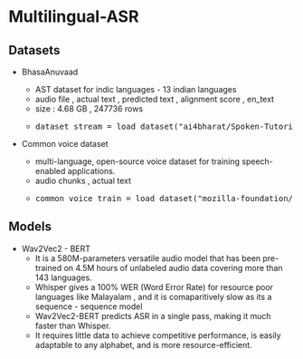 # Multilingual-ASR
## Datasets
- BhasaAnuvaad
    - AST dataset for indic languages - 13 indian languages
    - audio file , actual text , predicted text , alignment score , en_text 
    - size : 4.68 GB , 247736 rows
    - <pre>dataset_stream = load_dataset("ai4bharat/Spoken-Tutorial", "indic2en", split="hindi", streaming=True)</pre>
- Common voice dataset

    -  multi-language, open-source voice dataset for training speech-enabled applications.
    - audio chunks , actual text
    - <pre>common_voice_train = load_dataset("mozilla-foundation/common_voice_11_0","hi",split="train+validation",trust_remote_code=True)</pre>

## Models

- Wav2Vec2 - BERT
    - It is a 580M-parameters versatile audio model that has been pre-trained on 4.5M hours of unlabeled audio data covering more than 143 languages.
    - Whisper gives a 100% WER (Word Error Rate) for resource poor languages like Malayalam , and it is comaparitively slow as its a sequence - sequence model
    - Wav2Vec2-BERT predicts ASR in a single pass, making it much faster than Whisper.
    - It requires little data to achieve competitive performance, is easily adaptable to any alphabet, and is more resource-efficient.